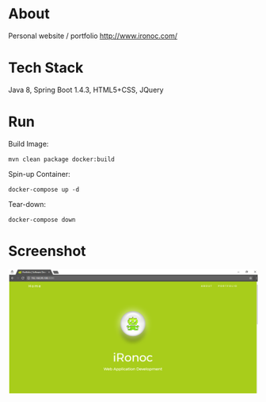 # About
Personal website / portfolio  http://www.ironoc.com/

# Tech Stack
Java 8, Spring Boot 1.4.3, HTML5+CSS, JQuery

# Run
Build Image:
```
mvn clean package docker:build 
```

Spin-up Container: 
```
docker-compose up -d
```

Tear-down:
```
docker-compose down
```

# Screenshot
![Home](https://github.com/conorheffron/ironoc/blob/dev/screenshots/Home.png)
